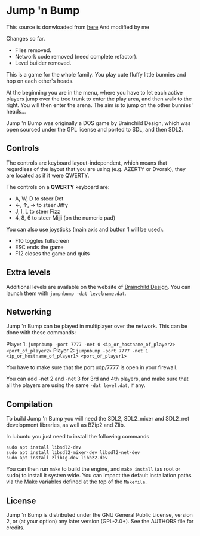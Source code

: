 # Jump 'n Bump

This source is donwloaded from [here](https://archive.org/details/jumpnbump_1.60)
And modified by me

Changes so far.
 - Flies removed.
 - Network code removed (need complete refactor).
 - Level builder removed.

This is a game for the whole family. You play cute fluffy little bunnies and
hop on each other's heads.

At the beginning you are in the menu, where you have to let each active players
jump over the tree trunk to enter the play area, and then walk to the right.
You will then enter the arena. The aim is to jump on the other bunnies' heads…

Jump 'n Bump was originally a DOS game by Brainchild Design, which was open
sourced under the GPL license and ported to SDL, and then SDL2.

## Controls

The controls are keyboard layout-independent, which means that regardless of
the layout that you are using (e.g. AZERTY or Dvorak), they are located as if
it were QWERTY.

The controls on a **QWERTY** keyboard are:

- A, W, D to steer Dot
- ←, ↑, → to steer Jiffy
- J, I, L to steer Fizz
- 4, 8, 6 to steer Mijji (on the numeric pad)

You can also use joysticks (main axis and button 1 will be used).

- F10 toggles fullscreen
- ESC ends the game
- F12 closes the game and quits

## Extra levels

Additional levels are available on the website of
[Brainchild Design](http://www.brainchilddesign.com/games/jumpnbump/levels/levels1.html).
You can launch them with `jumpnbump -dat levelname.dat`.

## Networking

Jump 'n Bump can be played in multiplayer over the network. This can be done
with these commands:

Player 1: `jumpnbump -port 7777 -net 0 <ip_or_hostname_of_player2> <port_of_player2>`
Player 2: `jumpnbump -port 7777 -net 1 <ip_or_hostname_of_player1> <port_of_player1>`

You have to make sure that the port udp/7777 is open in your firewall.

You can add -net 2 and -net 3 for 3rd and 4th players, and make sure that all
the players are using the same `-dat level.dat`, if any.

## Compilation

To build Jump 'n Bump you will need the SDL2, SDL2_mixer and SDL2_net
development libraries, as well as BZip2 and Zlib.

In lubuntu you just need to install the following commands
```
sudo apt install libsdl2-dev
sudo apt install libsdl2-mixer-dev libsdl2-net-dev
sudo apt install zlib1g-dev libbz2-dev
```


You can then run `make` to build the engine, and `make install` (as root or
sudo) to install it system wide. You can impact the default installation paths
via the Make variables defined at the top of the `Makefile`.

## License

Jump 'n Bump is distributed under the GNU General Public License, version 2, or
(at your option) any later version (GPL-2.0+). See the AUTHORS file for
credits.
